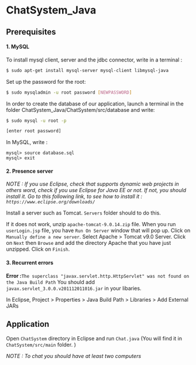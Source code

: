 ChatSystem_Java
===================================

Prerequisites
-------------------

#### 1. MySQL

To install mysql client, server and the jdbc connector, write in a terminal :
```bash
$ sudo apt-get install mysql-server mysql-client libmysql-java
```

Set up the password for the root:
```bash
$ sudo mysqladmin -u root password [NEWPASSWORD]
```
In order to create the database of our application, launch a terminal in the folder ChatSystem_Java/ChatSystem/src/database and write:
```bash
$ sudo mysql -u root -p 

[enter root password]
```
In MySQL, write : 
```mysql
mysql> source database.sql
mysql> exit
```
#### 2. Presence server 

*NOTE : If you use Eclipse, check that supports dynamic web projects in others word, check if you use Eclipse for Java EE or not.
If not, you should install it. Go to this following link, to see how to install it : `https://www.eclipse.org/downloads/`*

Install a server such as Tomcat. `Servers` folder should to do this. 

If it does not work, unzip `apache-tomcat-9.0.14.zip` file.
When you run `userLogin.jsp` file, you have `Run On Server` window that will pop up. 
Click on `Manually define a new server`. Select Apache > Tomcat v9.0 Server. Click on `Next` then `Browse` and add the directory Apache that you have just unzipped. Click on `Finish`.

#### 3. Recurrent errors

__Error :__`The superclass "javax.servlet.http.HttpServlet" was not found on the Java Build Path`
You should add `javax.servlet_3.0.0.v201112011016.jar` in your libaries.

In Eclipse, Project > Properties > Java Build Path > Libraries > Add External JARs 

Application
-------------------
Open `ChatSystem` directory in Eclipse and run `Chat.java` (You will find it in `ChatSystem/src/main` folder. )

*NOTE : To chat you should have at least two computers*
